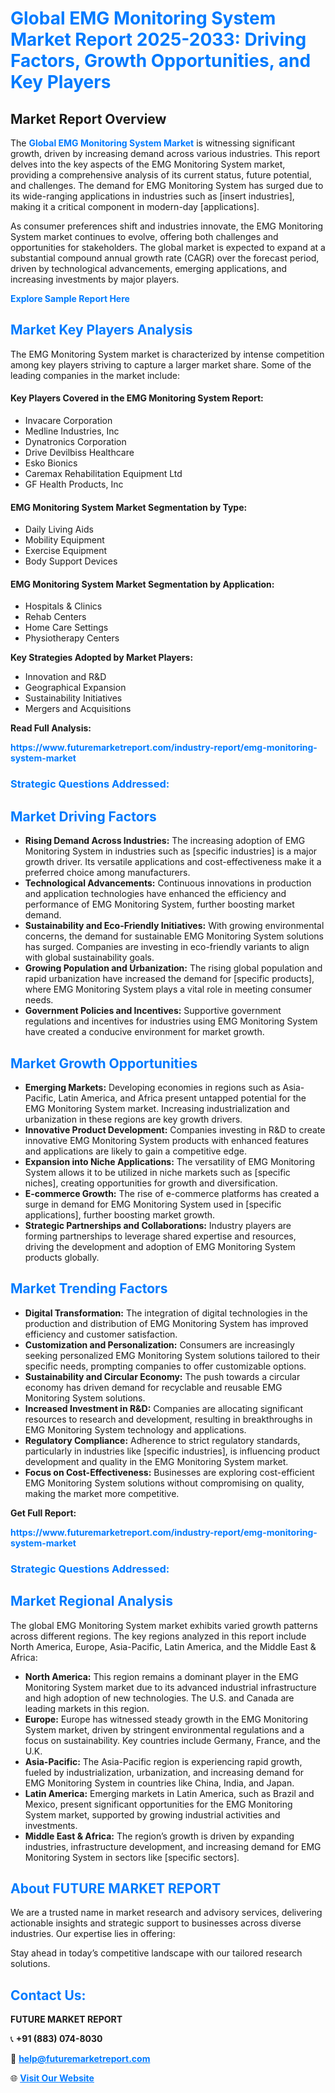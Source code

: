 <h1 style="color: #007BFF;">Global EMG Monitoring System Market Report 2025-2033: Driving Factors, Growth Opportunities, and Key Players</h1>

<section id="overview">
<h2>Market Report Overview</h2>
<p>The <a href="https://www.futuremarketreport.com/industry-report/emg-monitoring-system-market" style="color: #007BFF; text-decoration: none;"><strong>Global EMG Monitoring System Market</strong></a> is witnessing significant growth, driven by increasing demand across various industries. This report delves into the key aspects of the EMG Monitoring System market, providing a comprehensive analysis of its current status, future potential, and challenges. The demand for EMG Monitoring System has surged due to its wide-ranging applications in industries such as [insert industries], making it a critical component in modern-day [applications].</p>
<p>As consumer preferences shift and industries innovate, the EMG Monitoring System market continues to evolve, offering both challenges and opportunities for stakeholders. The global market is expected to expand at a substantial compound annual growth rate (CAGR) over the forecast period, driven by technological advancements, emerging applications, and increasing investments by major players.</p>
</section>

<section id="overview">
<p><a href="https://www.futuremarketreport.com/request-sample/reportId=34044" style="color: #007BFF; text-decoration: none;"><strong>Explore Sample Report Here</strong></a></p>
</section>

<section id="key-players">
<h2 style="color: #007BFF;">Market Key Players Analysis</h2>
<p>The EMG Monitoring System market is characterized by intense competition among key players striving to capture a larger market share. Some of the leading companies in the market include:</p>
<h4>Key Players Covered in the EMG Monitoring System Report:</h4>
<ul><li>Invacare Corporation</li><li>Medline Industries, Inc</li><li>Dynatronics Corporation</li><li>Drive Devilbiss Healthcare</li><li>Esko Bionics</li><li>Caremax Rehabilitation Equipment Ltd</li><li>GF Health Products, Inc</li></ul>
<h4>EMG Monitoring System Market Segmentation by Type:</h4>
<ul><li>Daily Living Aids</li><li>Mobility Equipment</li><li>Exercise Equipment</li><li>Body Support Devices</li></ul>

<h4>EMG Monitoring System Market Segmentation by Application:</h4>
<ul><li>Hospitals &amp; Clinics</li><li>Rehab Centers</li><li>Home Care Settings</li><li>Physiotherapy Centers</li></ul>
<p><strong>Key Strategies Adopted by Market Players:</strong></p>
<ul>
<li>Innovation and R&D</li>
<li>Geographical Expansion</li>
<li>Sustainability Initiatives</li>
<li>Mergers and Acquisitions</li>
</ul>
</section>

<section>
<p><strong>Read Full Analysis: </strong></p><a href="https://www.futuremarketreport.com/industry-report/emg-monitoring-system-market" style="color: #007BFF; text-decoration: none;"><strong>https://www.futuremarketreport.com/industry-report/emg-monitoring-system-market</strong></a>
<h3 style="color: #007BFF;">Strategic Questions Addressed:</h3>
</section>

<section id="driving-factors">
<h2 style="color: #007BFF;">Market Driving Factors</h2>
<ul>
<li><strong>Rising Demand Across Industries:</strong> The increasing adoption of EMG Monitoring System in industries such as [specific industries] is a major growth driver. Its versatile applications and cost-effectiveness make it a preferred choice among manufacturers.</li>
<li><strong>Technological Advancements:</strong> Continuous innovations in production and application technologies have enhanced the efficiency and performance of EMG Monitoring System, further boosting market demand.</li>
<li><strong>Sustainability and Eco-Friendly Initiatives:</strong> With growing environmental concerns, the demand for sustainable EMG Monitoring System solutions has surged. Companies are investing in eco-friendly variants to align with global sustainability goals.</li>
<li><strong>Growing Population and Urbanization:</strong> The rising global population and rapid urbanization have increased the demand for [specific products], where EMG Monitoring System plays a vital role in meeting consumer needs.</li>
<li><strong>Government Policies and Incentives:</strong> Supportive government regulations and incentives for industries using EMG Monitoring System have created a conducive environment for market growth.</li>
</ul>
</section>

<section id="growth-opportunities">
<h2 style="color: #007BFF;">Market Growth Opportunities</h2>
<ul>
<li><strong>Emerging Markets:</strong> Developing economies in regions such as Asia-Pacific, Latin America, and Africa present untapped potential for the EMG Monitoring System market. Increasing industrialization and urbanization in these regions are key growth drivers.</li>
<li><strong>Innovative Product Development:</strong> Companies investing in R&D to create innovative EMG Monitoring System products with enhanced features and applications are likely to gain a competitive edge.</li>
<li><strong>Expansion into Niche Applications:</strong> The versatility of EMG Monitoring System allows it to be utilized in niche markets such as [specific niches], creating opportunities for growth and diversification.</li>
<li><strong>E-commerce Growth:</strong> The rise of e-commerce platforms has created a surge in demand for EMG Monitoring System used in [specific applications], further boosting market growth.</li>
<li><strong>Strategic Partnerships and Collaborations:</strong> Industry players are forming partnerships to leverage shared expertise and resources, driving the development and adoption of EMG Monitoring System products globally.</li>
</ul>
</section>

<section id="trending-factors">
<h2 style="color: #007BFF;">Market Trending Factors</h2>
<ul>
<li><strong>Digital Transformation:</strong> The integration of digital technologies in the production and distribution of EMG Monitoring System has improved efficiency and customer satisfaction.</li>
<li><strong>Customization and Personalization:</strong> Consumers are increasingly seeking personalized EMG Monitoring System solutions tailored to their specific needs, prompting companies to offer customizable options.</li>
<li><strong>Sustainability and Circular Economy:</strong> The push towards a circular economy has driven demand for recyclable and reusable EMG Monitoring System solutions.</li>
<li><strong>Increased Investment in R&D:</strong> Companies are allocating significant resources to research and development, resulting in breakthroughs in EMG Monitoring System technology and applications.</li>
<li><strong>Regulatory Compliance:</strong> Adherence to strict regulatory standards, particularly in industries like [specific industries], is influencing product development and quality in the EMG Monitoring System market.</li>
<li><strong>Focus on Cost-Effectiveness:</strong> Businesses are exploring cost-efficient EMG Monitoring System solutions without compromising on quality, making the market more competitive.</li>
</ul>
</section>

<section>
<p><strong>Get Full Report: </strong></p><a href="https://www.futuremarketreport.com/industry-report/emg-monitoring-system-market" style="color: #007BFF; text-decoration: none;"><strong>https://www.futuremarketreport.com/industry-report/emg-monitoring-system-market</strong></a>
<h3 style="color: #007BFF;">Strategic Questions Addressed:</h3>
</section>


<section id="regional-analysis">
<h2 style="color: #007BFF;">Market Regional Analysis</h2>
<p>The global EMG Monitoring System market exhibits varied growth patterns across different regions. The key regions analyzed in this report include North America, Europe, Asia-Pacific, Latin America, and the Middle East & Africa:</p>
<ul>
<li><strong>North America:</strong> This region remains a dominant player in the EMG Monitoring System market due to its advanced industrial infrastructure and high adoption of new technologies. The U.S. and Canada are leading markets in this region.</li>
<li><strong>Europe:</strong> Europe has witnessed steady growth in the EMG Monitoring System market, driven by stringent environmental regulations and a focus on sustainability. Key countries include Germany, France, and the U.K.</li>
<li><strong>Asia-Pacific:</strong> The Asia-Pacific region is experiencing rapid growth, fueled by industrialization, urbanization, and increasing demand for EMG Monitoring System in countries like China, India, and Japan.</li>
<li><strong>Latin America:</strong> Emerging markets in Latin America, such as Brazil and Mexico, present significant opportunities for the EMG Monitoring System market, supported by growing industrial activities and investments.</li>
<li><strong>Middle East & Africa:</strong> The region’s growth is driven by expanding industries, infrastructure development, and increasing demand for EMG Monitoring System in sectors like [specific sectors].</li>
</ul>
</section>

<footer>
<h2 style="color: #007BFF;">About FUTURE MARKET REPORT</h2>
<p>We are a trusted name in market research and advisory services, delivering actionable insights and strategic support to businesses across diverse industries. Our expertise lies in offering:</p>

<p>Stay ahead in today’s competitive landscape with our tailored research solutions.</p>

<h2 style="color: #007BFF;">Contact Us:</h2>
<p><strong>FUTURE MARKET REPORT</strong></p>
<p>📞 <strong>+91 (883) 074-8030</strong></p>
<p>📧 <strong><a href="mailto:help@futuremarketreport.com" style="color: #007BFF;">help@futuremarketreport.com</a></strong></p>
<p>🌐 <strong><a href="https://www.futuremarketreport.com/" style="color: #007BFF;">Visit Our Website</a></strong></p>
</footer>